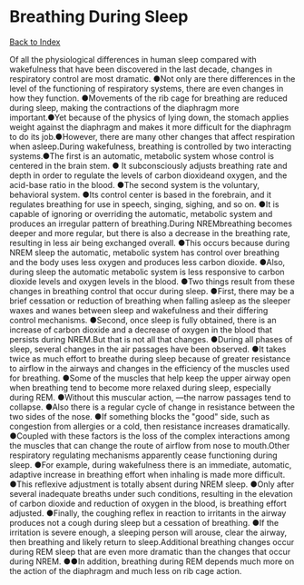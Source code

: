 # Breathing During Sleep
[Back to Index](https://github.com/windows10010/tpoExtractor/blob/master/README.md)

Of all the physiological differences in human sleep compared with wakefulness that have been discovered in the last decade, changes in respiratory control are most dramatic. ●Not only are there differences in the level of the functioning of respiratory systems, there are even changes in how they function. ●Movements of the rib cage for breathing are reduced during sleep,
making the contractions of the diaphragm more important.●Yet because of the physics of lying down, the stomach applies weight against the diaphragm and makes it more difficult for the 
diaphragm to do its job.●However, there are many other changes that affect respiration when asleep.During wakefulness, breathing is controlled by two interacting systems.●The first is an automatic, metabolic system whose control is centered in the brain stem. ●
It subconsciously adjusts breathing rate and depth in order to regulate the levels of carbon dioxideand oxygen, and the acid-base ratio in the blood. ●The second system is the voluntary,
behavioral system. ●Its control center is based in the forebrain, and it regulates breathing for use in speech, singing, sighing, and so on. ●It is capable of ignoring or overriding the automatic,
metabolic system and produces an irregular pattern of breathing.During NREMbreathing becomes deeper and more regular, but there is also a decrease in the breathing rate, resulting in less air being exchanged overall. ●This occurs because during NREM sleep the automatic, metabolic system has control over breathing and the body uses less oxygen and produces less carbon dioxide. ●Also, during sleep the automatic metabolic system is less responsive to carbon dioxide levels and oxygen levels in the blood. ●Two things result from these changes in breathing control that occur during sleep. ●First, there may be a brief cessation or reduction of breathing when falling asleep as the sleeper waxes and wanes between sleep and wakefulness and their differing control mechanisms. ●Second, once sleep is fully obtained, there is an increase of carbon dioxide and a decrease of oxygen in the blood that persists during NREM.But that is not all that changes. ●During all phases of sleep, several changes in the air passages have been observed. ●It takes twice as much effort to breathe during sleep because of greater resistance to airflow in the airways and changes in the efficiency of the muscles used for breathing. ●Some of the muscles that help keep the upper airway open when breathing tend to become more relaxed during sleep, especially during REM. ●Without this muscular action, —the narrow passages tend to collapse. ●Also there is a regular cycle of change in resistance between the two sides of the nose. ●If something blocks the "good" side, such as congestion from allergies or a cold, then resistance increases dramatically. ●Coupled with these factors is the loss of the complex interactions among the muscles that can change the route of airflow from nose to mouth.Other respiratory regulating mechanisms apparently cease functioning during sleep. ●For example, during wakefulness there is an immediate, automatic, adaptive increase in breathing effort when inhaling is made more difficult. ●This reflexive adjustment is totally absent during NREM sleep. ●Only after several inadequate breaths under such conditions, resulting in the elevation of carbon dioxide and reduction of oxygen in the blood, is breathing effort adjusted. ●Finally, the coughing reflex in reaction to irritants in the airway produces not a cough during sleep but a cessation of breathing. ●If the irritation is severe enough, a sleeping person will arouse, clear the airway, then breathing and likely return to sleep.Additional breathing changes occur during REM sleep that are even more dramatic than the changes that occur during NREM. ●●In addition, breathing during REM depends much more on the action of the diaphragm and much less on rib cage action.
